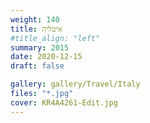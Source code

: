 ```yaml
---
weight: 140
title: איטליה
#title_align: "left"
summary: 2015
date: 2020-12-15
draft: false

gallery: gallery/Travel/Italy
files: "*.jpg"
cover: KR4A4261-Edit.jpg
---
```

